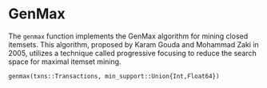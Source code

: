 # GenMax

The `genmax` function implements the GenMax algorithm for mining closed itemsets. This algorithm, proposed by Karam Gouda and Mohammad Zaki in 2005, utilizes a technique called progressive focusing to reduce the search space for maximal itemset mining.

```@docs
genmax(txns::Transactions, min_support::Union{Int,Float64})
```